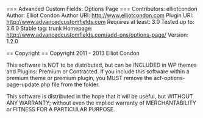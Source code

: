 === Advanced Custom Fields: Options Page ===
Contributors: elliotcondon
Author: Elliot Condon
Author URI: http://www.elliotcondon.com
Plugin URI: http://www.advancedcustomfields.com
Requires at least: 3.0
Tested up to: 3.6.0
Stable tag: trunk
Homepage: http://www.advancedcustomfields.com/add-ons/options-page/
Version: 1.2.0


== Copyright ==
Copyright 2011 - 2013 Elliot Condon

This software is NOT to be distributed, but can be INCLUDED in WP themes and Plugins: Premium or Contracted.
If you include this software within a premium theme or premium plugin, you MUST remove the acf-options-page-update.php file from the folder.

This software is distributed in the hope that it will be useful,
but WITHOUT ANY WARRANTY; without even the implied warranty of
MERCHANTABILITY or FITNESS FOR A PARTICULAR PURPOSE.